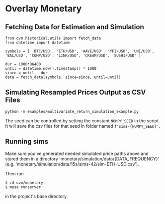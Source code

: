 # Overlay Monetary

## Fetching Data for Estimation and Simulation

```
from ovm.historical.utils import fetch_data
from datetime import datetime

symbols = [ 'BTC/USD', 'ETH/USD', 'AAVE/USD', 'YFI/USD', 'UNI/USD', 'BAL/USD', 'COMP/USD', 'LINK/USD', 'CREAM/USD', 'SUSHI/USD' ]

dur = 1000*86400
until = datetime.now().timestamp() * 1000
since = until - dur
data = fetch_data(symbols, since=since, until=until)
```

## Simulating Resampled Prices Output as CSV Files

```
python -m examples/multivariate_return_simulation_example.py
```

The seed can be controlled by setting the constant `NUMPY_SEED` in the script. It will save the csv files for that seed in folder named `f'sims-{NUMPY_SEED}'`.


## Running sims

Make sure you've generated needed simulated price paths above and stored them in a directory 'monetary/simulation/data/{DATA_FREQUENCY}' (e.g. 'monetary/simulation/data/15s/sims-42/sim-ETH-USD.csv').

Then run
```
$ cd ovm/monetary
$ mesa runserver
```

in the project's base directory.
